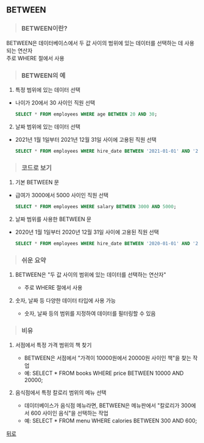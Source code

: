 ## BETWEEN
> ### BETWEEN이란?
BETWEEN은 데이터베이스에서 두 값 사이의 범위에 있는 데이터를 선택하는 데 사용되는 연산자</br>
주로 WHERE 절에서 사용

> ### BETWEEN의 예
1. 특정 범위에 있는 데이터 선택
- 나이가 20에서 30 사이인 직원 선택
    ```sql
    SELECT * FROM employees WHERE age BETWEEN 20 AND 30;
    ```

2. 날짜 범위에 있는 데이터 선택
- 2021년 1월 1일부터 2021년 12월 31일 사이에 고용된 직원 선택
    ```sql
    SELECT * FROM employees WHERE hire_date BETWEEN '2021-01-01' AND '2021-12-31';
    ```

> ### 코드로 보기
1. 기본 BETWEEN 문
- 급여가 3000에서 5000 사이인 직원 선택
    ```sql
    SELECT * FROM employees WHERE salary BETWEEN 3000 AND 5000;
    ```

2. 날짜 범위를 사용한 BETWEEN 문
- 2020년 1월 1일부터 2020년 12월 31일 사이에 고용된 직원 선택
    ```sql
    SELECT * FROM employees WHERE hire_date BETWEEN '2020-01-01' AND '2020-12-31';
    ```

> ### 쉬운 요약
1. BETWEEN은 "두 값 사이의 범위에 있는 데이터를 선택하는 연산자"
    - 주로 WHERE 절에서 사용

2. 숫자, 날짜 등 다양한 데이터 타입에 사용 가능
    - 숫자, 날짜 등의 범위를 지정하여 데이터를 필터링할 수 있음

> ### 비유
1. 서점에서 특정 가격 범위의 책 찾기
    - BETWEEN은 서점에서 "가격이 10000원에서 20000원 사이인 책"을 찾는 작업
    - 예: SELECT * FROM books WHERE price BETWEEN 10000 AND 20000;

2. 음식점에서 특정 칼로리 범위의 메뉴 선택
    - 데이터베이스가 음식점 메뉴라면, BETWEEN은 메뉴판에서 "칼로리가 300에서 600 사이인 음식"을 선택하는 작업
    - 예: SELECT * FROM menu WHERE calories BETWEEN 300 AND 600;

[뒤로](mysql.md)
